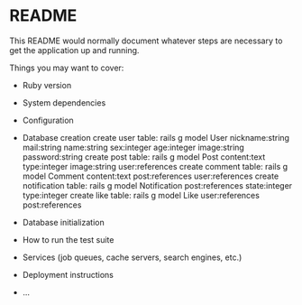 # README

This README would normally document whatever steps are necessary to get the
application up and running.

Things you may want to cover:

* Ruby version

* System dependencies

* Configuration

* Database creation
create user table:
rails g model User nickname:string mail:string name:string sex:integer age:integer image:string password:string
create post table:
rails g model Post content:text type:integer image:string user:references
create comment table:
rails g model Comment content:text post:references user:references
create notification table:
rails g model Notification post:references state:integer type:integer
create like table:
rails g model Like user:references post:references

* Database initialization

* How to run the test suite

* Services (job queues, cache servers, search engines, etc.)

* Deployment instructions

* ...

